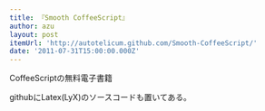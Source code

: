```yaml
---
title: 『Smooth CoffeeScript』
author: azu
layout: post
itemUrl: 'http://autotelicum.github.com/Smooth-CoffeeScript/'
date: '2011-07-31T15:00:00.000Z'
---
```

CoffeeScriptの無料電子書籍

githubにLatex(LyX)のソースコードも置いてある。
